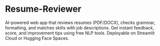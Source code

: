 # Resume-Reviewer
AI-powered web app that reviews resumes (PDF/DOCX), checks grammar, formatting, and matches skills with job descriptions. Get instant feedback, score, and improvement tips using free NLP tools. Deployable on Streamlit Cloud or Hugging Face Spaces.
